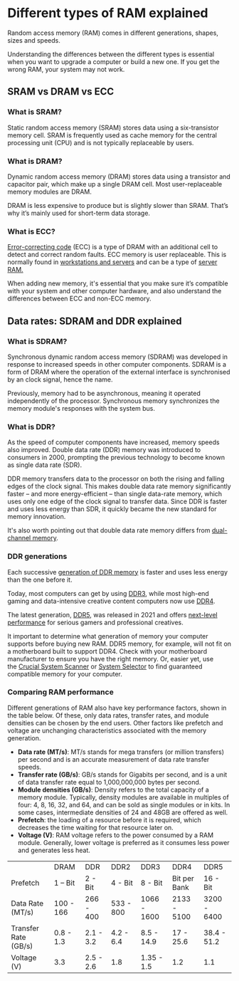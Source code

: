 # Different types of RAM explained

Random access memory (RAM) comes in different generations, shapes, sizes and speeds.  
  
Understanding the differences between the different types is essential when you want to upgrade a computer or build a new one. If you get the wrong RAM, your system may not work.

## SRAM vs DRAM vs ECC

### What is SRAM?

Static random access memory (SRAM) stores data using a six-transistor memory cell. SRAM is frequently used as cache memory for the central processing unit (CPU) and is not typically replaceable by users.

### What is DRAM?

Dynamic random access memory (DRAM) stores data using a transistor and capacitor pair, which make up a single DRAM cell. Most user-replaceable memory modules are DRAM.  
  
DRAM is less expensive to produce but is slightly slower than SRAM. That’s why it’s mainly used for short-term data storage.

### What is ECC?

[Error-correcting code](https://www.crucial.com/articles/about-memory/what-is-ecc-memory) (ECC) is a type of DRAM with an additional cell to detect and correct random faults. ECC memory is user replaceable. This is normally found in [workstations and servers](https://www.crucial.com/catalog/memory/server) and can be a type of [server RAM.](https://www.crucial.com/articles/about-memory/server-ram-ultimate-guide)  
  
When adding new memory, it's essential that you make sure it’s compatible with your system and other computer hardware, and also understand the differences between ECC and non-ECC memory. 

## Data rates: SDRAM and DDR explained

### What is SDRAM?

Synchronous dynamic random access memory (SDRAM) was developed in response to increased speeds in other computer components. SDRAM is a form of DRAM where the operation of the external interface is synchronised by an clock signal, hence the name.  
  
Previously, memory had to be asynchronous, meaning it operated independently of the processor. Synchronous memory synchronizes the memory module's responses with the system bus.

### What is DDR?

As the speed of computer components have increased, memory speeds also improved. Double data rate (DDR) memory was introduced to consumers in 2000, prompting the previous technology to become known as single data rate (SDR).  
  
DDR memory transfers data to the processor on both the rising and falling edges of the clock signal. This makes double data rate memory significantly faster – and more energy-efficient – than single data-rate memory, which uses only one edge of the clock signal to transfer data. Since DDR is faster and uses less energy than SDR, it quickly became the new standard for memory innovation.  
  
It's also worth pointing out that double data rate memory differs from [dual-channel memory](https://www.crucial.com/articles/about-memory/what-is-dual-channel-memory).

### DDR generations

Each successive [generation of DDR memory](https://www.crucial.com/articles/about-memory/difference-among-ddr2-ddr3-ddr4-and-ddr5-memory) is faster and uses less energy than the one before it.  
  
Today, most computers can get by using [DDR3](https://www.crucial.com/catalog/memory/ddr3), while most high-end gaming and data-intensive creative content computers now use [DDR4](https://www.crucial.com/catalog/memory/ddr4).  
  
The latest generation, [DDR5](https://www.crucial.com/catalog/memory/ddr5), was released in 2021 and offers [next-level performance](https://www.crucial.com/articles/about-memory/everything-about-ddr5-ram) for serious gamers and professional creatives.

It important to determine what generation of memory your computer supports before buying new RAM. DDR5 memory, for example, will not fit on a motherboard built to support DDR4. Check with your motherboard manufacturer to ensure you have the right memory. Or, easier yet, use the [Crucial System Scanner](https://www.crucial.com/store/systemscanner) or [System Selector](https://www.crucial.com/store/advisor) to find guaranteed compatible memory for your computer.  

### Comparing RAM performance

Different generations of RAM also have key performance factors, shown in the table below. Of these, only data rates, transfer rates, and module densities can be chosen by the end users. Other factors like prefetch and voltage are unchanging characteristics associated with the memory generation.

- **Data rate (MT/s)**: MT/s stands for mega transfers (or million transfers) per second and is an accurate measurement of data rate transfer speeds.
- **Transfer rate (GB/s)**: GB/s stands for Gigabits per second, and is a unit of data transfer rate equal to 1,000,000,000 bytes per second.
- **Module densities (GB/s)**: Density refers to the total capacity of a memory module. Typically, density modules are available in multiples of four: 4, 8, 16, 32, and 64, and can be sold as single modules or in kits. In some cases, intermediate densities of 24 and 48GB are offered as well.
- **Prefetch**: the loading of a resource before it is required, which decreases the time waiting for that resource later on.
- **Voltage (V)**: RAM voltage refers to the power consumed by a RAM module. Generally, lower voltage is preferred as it consumes less power and generates less heat.

|   |   |   |   |   |   |   |
|---|---|---|---|---|---|---|
||DRAM|DDR|DDR2|DDR3|DDR4|DDR5|
|Prefetch|1 – Bit|2 - Bit|4 - Bit|8 - Bit|Bit per Bank|16 - Bit|
|Data Rate (MT/s)|100 - 166|266 - 400|533 - 800|1066 - 1600|2133 - 5100|3200 - 6400|
|Transfer Rate (GB/s)|0.8 - 1.3|2.1 - 3.2|4.2 - 6.4|8.5 - 14.9|17 - 25.6|38.4 - 51.2|
|Voltage (V)|3.3|2.5 - 2.6|1.8|1.35 - 1.5|1.2|1.1|
